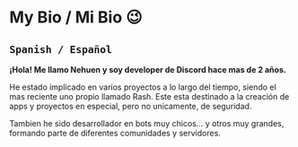 # My Bio / Mi Bio 😉
## `Spanish / Español`
__¡Hola! Me llamo Nehuen y soy developer de Discord hace mas de 2 años.__

He estado implicado en varios proyectos a lo largo del tiempo, siendo el mas reciente uno propio llamado Rash. Este esta destinado a la creación de apps y proyectos en especial, pero no unicamente, de seguridad.

Tambien he sido desarrollador en bots muy chicos... y otros muy grandes, formando parte de diferentes comunidades y servidores.



